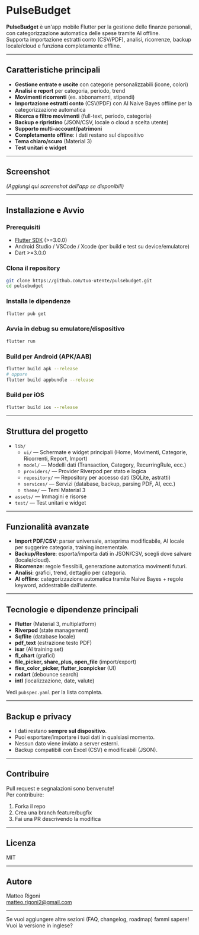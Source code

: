 # PulseBudget

**PulseBudget** è un'app mobile Flutter per la gestione delle finanze personali, con categorizzazione automatica delle spese tramite AI offline.  
Supporta importazione estratti conto (CSV/PDF), analisi, ricorrenze, backup locale/cloud e funziona completamente offline.

---

## Caratteristiche principali

- **Gestione entrate e uscite** con categorie personalizzabili (icone, colori)
- **Analisi e report** per categoria, periodo, trend
- **Movimenti ricorrenti** (es. abbonamenti, stipendi)
- **Importazione estratti conto** (CSV/PDF) con AI Naive Bayes offline per la categorizzazione automatica
- **Ricerca e filtro movimenti** (full-text, periodo, categoria)
- **Backup e ripristino** (JSON/CSV, locale o cloud a scelta utente)
- **Supporto multi-account/patrimoni**
- **Completamente offline**: i dati restano sul dispositivo
- **Tema chiaro/scuro** (Material 3)
- **Test unitari e widget**

---

## Screenshot

*(Aggiungi qui screenshot dell'app se disponibili)*

---

## Installazione e Avvio

### Prerequisiti

- [Flutter SDK](https://flutter.dev/docs/get-started/install) (>=3.0.0)
- Android Studio / VSCode / Xcode (per build e test su device/emulatore)
- Dart >=3.0.0

### Clona il repository

```sh
git clone https://github.com/tuo-utente/pulsebudget.git
cd pulsebudget
```

### Installa le dipendenze

```sh
flutter pub get
```

### Avvia in debug su emulatore/dispositivo

```sh
flutter run
```

### Build per Android (APK/AAB)

```sh
flutter build apk --release
# oppure
flutter build appbundle --release
```

### Build per iOS

```sh
flutter build ios --release
```

---

## Struttura del progetto

- `lib/`
  - `ui/` — Schermate e widget principali (Home, Movimenti, Categorie, Ricorrenti, Report, Import)
  - `model/` — Modelli dati (Transaction, Category, RecurringRule, ecc.)
  - `providers/` — Provider Riverpod per stato e logica
  - `repository/` — Repository per accesso dati (SQLite, astratti)
  - `services/` — Servizi (database, backup, parsing PDF, AI, ecc.)
  - `theme/` — Temi Material 3
- `assets/` — Immagini e risorse
- `test/` — Test unitari e widget

---

## Funzionalità avanzate

- **Import PDF/CSV**: parser universale, anteprima modificabile, AI locale per suggerire categoria, training incrementale.
- **Backup/Restore**: esporta/importa dati in JSON/CSV, scegli dove salvare (locale/cloud).
- **Ricorrenze**: regole flessibili, generazione automatica movimenti futuri.
- **Analisi**: grafici, trend, dettaglio per categoria.
- **AI offline**: categorizzazione automatica tramite Naive Bayes + regole keyword, addestrabile dall’utente.

---

## Tecnologie e dipendenze principali

- **Flutter** (Material 3, multiplatform)
- **Riverpod** (state management)
- **Sqflite** (database locale)
- **pdf_text** (estrazione testo PDF)
- **isar** (AI training set)
- **fl_chart** (grafici)
- **file_picker, share_plus, open_file** (import/export)
- **flex_color_picker, flutter_iconpicker** (UI)
- **rxdart** (debounce search)
- **intl** (localizzazione, date, valute)

Vedi `pubspec.yaml` per la lista completa.

---

## Backup e privacy

- I dati restano **sempre sul dispositivo**.
- Puoi esportare/importare i tuoi dati in qualsiasi momento.
- Nessun dato viene inviato a server esterni.
- Backup compatibili con Excel (CSV) e modificabili (JSON).

---

## Contribuire

Pull request e segnalazioni sono benvenute!  
Per contribuire:

1. Forka il repo
2. Crea una branch feature/bugfix
3. Fai una PR descrivendo la modifica

---

## Licenza

MIT

---

## Autore

Matteo Rigoni  
[matteo.rigoni2@gmail.com](mailto:matteo.rigoni2@gmail.com)

---

Se vuoi aggiungere altre sezioni (FAQ, changelog, roadmap) fammi sapere! Vuoi la versione in inglese?
